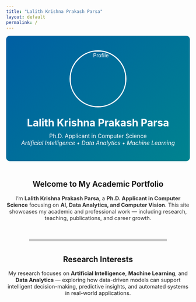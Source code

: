 ```yaml
---
title: "Lalith Krishna Prakash Parsa"
layout: default
permalink: /
---
```


<div style="text-align:center; padding: 40px 20px; background: linear-gradient(135deg, #005fa3 0%, #00838f 100%); color: white; border-radius: 10px;">
  <img src="{{ '/assets/profile.jpg' | relative_url }}" alt="Profile" style="width: 150px; height:150px; border-radius: 50%; border: 3px solid white; margin-bottom: 15px;">
  <h1 style="margin: 10px 0;">Lalith Krishna Prakash Parsa</h1>
  <p style="font-size: 1.1em; margin: 0;">
    Ph.D. Applicant in Computer Science<br>
    <em>Artificial Intelligence • Data Analytics • Machine Learning</em>
  </p>
</div>

<section style="margin: 50px auto; max-width: 900px; text-align: center;">
  <h2>Welcome to My Academic Portfolio</h2>
  <p style="font-size: 1.05em; color: #333;">
    I’m <strong>Lalith Krishna Prakash Parsa</strong>, a <strong>Ph.D. Applicant in Computer Science</strong> focusing on
    <strong>AI, Data Analytics, and Computer Vision</strong>.  
    This site showcases my academic and professional work — including research, teaching, publications, and career growth.
  </p>
</section>

<hr style="margin: 40px auto; width: 75%;">

<section style="text-align:center; margin-bottom: 40px;">
  <h2>Research Interests</h2>
  <p style="max-width: 800px; margin: auto; font-size: 1.05em; color: #222;">
    My research focuses on <strong>Artificial Intelligence</strong>, <strong>Machine Learning</strong>, and 
    <strong>Data Analytics</strong> — exploring how data-driven models can support intelligent decision-making, predictive insights, 
    and automated systems in real-world applications.
  </p>
</section>
